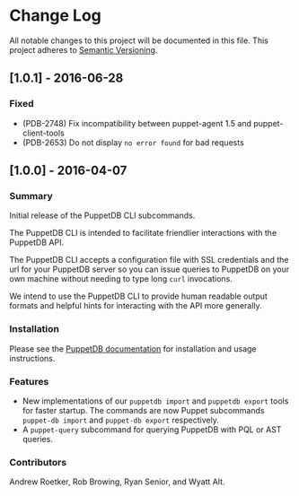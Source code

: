 # Change Log
All notable changes to this project will be documented in this file.
This project adheres to [Semantic Versioning](http://semver.org/).

## [1.0.1] - 2016-06-28

### Fixed

- (PDB-2748) Fix incompatibility between puppet-agent 1.5 and puppet-client-tools 
- (PDB-2653) Do not display `no error found` for bad requests

## [1.0.0] - 2016-04-07

### Summary

Initial release of the PuppetDB CLI subcommands.

The PuppetDB CLI is intended to facilitate friendlier interactions with the
PuppetDB API. 

The PuppetDB CLI accepts a configuration file with SSL credentials and the url
for your PuppetDB server so you can issue queries to PuppetDB on your own
machine without needing to type long `curl` invocations.

We intend to use the PuppetDB CLI to provide human readable output formats and
helpful hints for interacting with the API more generally.

### Installation

Please see the
[PuppetDB documentation](https://docs.puppetlabs.com/puppetdb/master/pdb_client_tools.html)
for installation and usage instructions.

### Features

- New implementations of our `puppetdb import` and `puppetdb export` tools for
  faster startup. The commands are now Puppet subcommands `puppet-db import` and
  `puppet-db export` respectively.
- A `puppet-query` subcommand for querying PuppetDB with PQL or AST queries.

### Contributors 

Andrew Roetker, Rob Browing, Ryan Senior, and Wyatt Alt.
